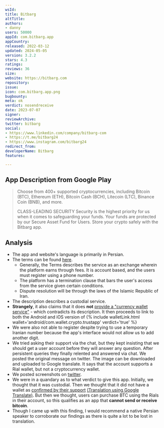 ```yaml
---
wsId: 
title: Bitbarg
altTitle: 
authors:
- danny
users: 50000
appId: com.bitbarg.app
appCountry: 
released: 2022-03-12
updated: 2024-05-05
version: 3.2.2
stars: 4.3
ratings: 
reviews: 36
size: 
website: https://bitbarg.com
repository: 
issue: 
icon: com.bitbarg.app.png
bugbounty: 
meta: ok
verdict: nosendreceive
date: 2023-07-07
signer: 
reviewArchive: 
twitter: bitbarg
social:
- https://www.linkedin.com/company/bitbarg-com
- https://t.me/bitbarg24
- https://www.instagram.com/bitbarg24
redirect_from: 
developerName: Bitbarg
features: 

---
```


## App Description from Google Play

> Choose from 400+ supported cryptocurrencies, including Bitcoin (BTC), Ethereum (ETH), Bitcoin Cash (BCH), Litecoin (LTC), Binance Coin (BNB), and more.
>
> CLASS-LEADING SECURITY
> Security is the highest priority for us when it comes to safeguarding your funds. Your funds are protected by our Secure Asset Fund for Users. Store your crypto safely with the Bitbarg app.

## Analysis

- The app and website's language is primarily in Persian.
- The terms can be found [here](https://bitbarg.com/terms-of-service).
  - Generally, the Terms describes the service as an exchange wherein the platform earns through fees. It is account based, and the users must register using a phone number.
  - The platform has a termination clause that bars the user's access from the service given certain conditions.
  - Dispute resolution will be through the laws of the Islamic Republic of Iran.
- The description describes a custodial service.
- **Strangely**, it also claims that it does **not** [provide a "currency wallet service"](https://bitbarg.com/how-to-create-wallet) - which contradicts its description. It then proceeds to link to both the Android and iOS version of {% include walletLink.html wallet='android/com.wallet.crypto.trustapp' verdict='true' %}
- We were also not able to register despite trying to use a temporary Iranian number because the app's interface would not allow us to add another digit.
- We tried asking their support via the chat, but they kept insisting that we should get a user account before they will answer any question. After persistent queries they finally relented and answered via chat. We posted the original message on twitter. The image can be downloaded and uploaded to Google translate. It says that the account supports a Rial wallet, but not a cryptocurrency wallet.
- We posted screenshots on [twitter](https://twitter.com/BitcoinWalletz/status/1677223158292652034).
- We were in a quandary as to what verdict to give this app. Initially, we thought that it was custodial. Then we thought that it did not have a wallet as [confirmed by their support](https://twitter.com/BitcoinWalletz/status/1677226845312360450) [(Translation using Google Translate)](https://twitter.com/BitcoinWalletz/status/1677227844437524480). But then we thought, users can purchase BTC using the Rials in their account, so this qualifies as an app that **cannot send or receive bitcoin**.
- Though I came up with this finding, I would recommend a native Persian speaker to corroborate our findings as there is quite a lot to be lost in translation.
